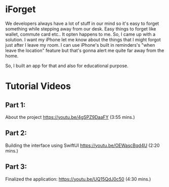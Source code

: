 # iForget

We developers always have a lot of stuff in our mind so it's easy to forget something while stepping away from our desk. Easy things to forget like wallet, commute card etc.. It opten happens to me. So, I came up with a solution. I want my iPhone let me know about the things that I might forgot just after I leave my room. I can use iPhone's built in reminders's "when leave the location" feature but that's gonna alert me quite far away from the home. 

So, I built an app for that and also for educational purpose.

# Tutorial Videos

## Part 1:
About the project
https://youtu.be/4gSPZ9DaaFY (3:55 mins.)
## Part 2:
Building the interface using SwiftUI 
https://youtu.be/OEWascBqd4U (2:20 mins.)
## Part 3:
Finalized the application: https://youtu.be/UQ15QdJ0c50 (4:30 mins.)
